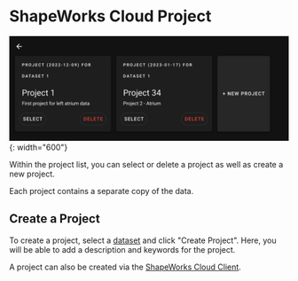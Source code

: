 # ShapeWorks Cloud Project

![ShapeWorks Cloud Projects](../img/cloud/project_list.png){: width="600"}

Within the project list, you can select or delete a project as well as create a new project.

Each project contains a separate copy of the data.

## Create a Project

To create a project, select a [dataset](cloud-dataset.md) and click "Create Project". Here, you will be able to add a description and keywords for the project.

A project can also be created via the [ShapeWorks Cloud Client](swcc.md#projects).
